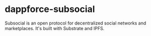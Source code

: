 # dappforce-subsocial
Subsocial is an open protocol for decentralized social networks and marketplaces. It's built with Substrate and IPFS.
